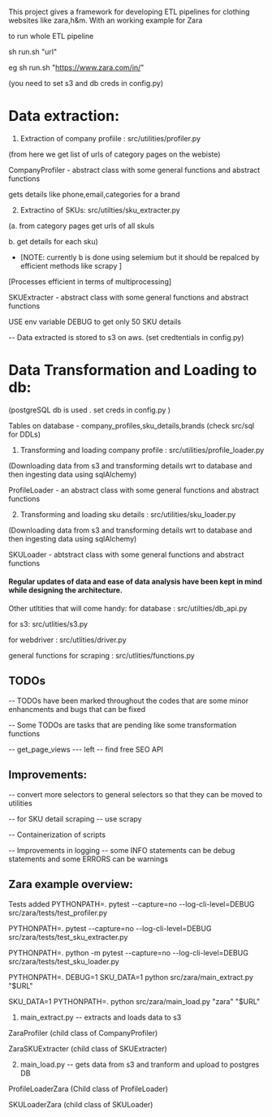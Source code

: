 This project gives a framework for developing ETL pipelines for clothing websites like zara,h&m. 
With an working example for Zara 


to run whole ETL pipeline 

sh run.sh "url" 

eg sh run.sh "https://www.zara.com/in/"

(you need to set s3 and db creds in config.py)

# Data extraction:

1. Extraction of company profiile : src/utilities/profiler.py 

(from here we get list of urls of category pages on the webiste)

CompanyProfiler - abstract class with some general functions and abstract functions

gets details like phone,email,categories for a brand 

2. Extractino of SKUs: src/utilties/sku_extracter.py 

(a. from category pages get urls of all skuls 

b. get details for each sku)

* [NOTE: currently b is done using selemium but it should be repalced by efficient methods like scrapy ]

[Processes efficient in terms of multiprocessing]

SKUExtracter - abstract class with some general functions and abstract functions

USE env variable DEBUG to get only 50 SKU details 

-- Data extracted is stored to s3 on aws. 
(set credtentials in config.py)


# Data Transformation and Loading to db:
(postgreSQL db is used . set creds in config.py )

Tables on database - company_profiles,sku_details,brands (check src/sql for DDLs)

1. Transforming and loading company profile : src/utilities/profile_loader.py 

(Downloading data from s3 and transforming details wrt to database and then ingesting data using sqlAlchemy)

ProfileLoader - an abstract class with some general functions and abstract functions

2. Transforming and loading sku details : src/utilities/sku_loader.py 

(Downloading data from s3 and transforming details wrt to database and then ingesting data using sqlAlchemy)

SKULoader - abtstract class with some general functions and abstract functions

#### Regular updates of data and ease of data analysis have been kept in mind while designing the architecture. 

Other utltities that will come handy: 
for database : src/utilties/db_api.py 

for s3: src/utlities/s3.py 

for webdriver : src/utlities/driver.py 

general functions for scraping : src/utlities/functions.py 



## TODOs 
-- TODOs have been marked throughout the codes that are some minor enhancments and bugs that can be fixed 

-- Some TODOs are tasks that are pending like some transformation functions 

-- get_page_views --- left -- find free SEO API 

## Improvements:
-- convert more selectors to general selectors so that they can be moved to utilities

-- for SKU detail scraping -- use scrapy 

-- Containerization of scripts 

-- Improvements in logging -- some INFO statements can be debug statements and some ERRORS can be warnings 


## Zara example overview:

Tests added 
PYTHONPATH=. pytest --capture=no --log-cli-level=DEBUG src/zara/tests/test_profiler.py

PYTHONPATH=. pytest --capture=no --log-cli-level=DEBUG src/zara/tests/test_sku_extracter.py

PYTHONPATH=. python -m pytest --capture=no --log-cli-level=DEBUG src/zara/tests/test_sku_loader.py


PYTHONPATH=. DEBUG=1 SKU_DATA=1 python src/zara/main_extract.py "$URL"

SKU_DATA=1 PYTHONPATH=. python src/zara/main_load.py "zara" "$URL"

1. main_extract.py -- extracts and loads data to s3

ZaraProfiler (child class of CompanyProfiler) 

ZaraSKUExtracter (child class of SKUExtracter)


2. main_load.py -- gets data from s3 and tranform and upload to postgres DB 

ProfileLoaderZara (Child class of ProfileLoader)

SKULoaderZara (child class of SKULoader)





















